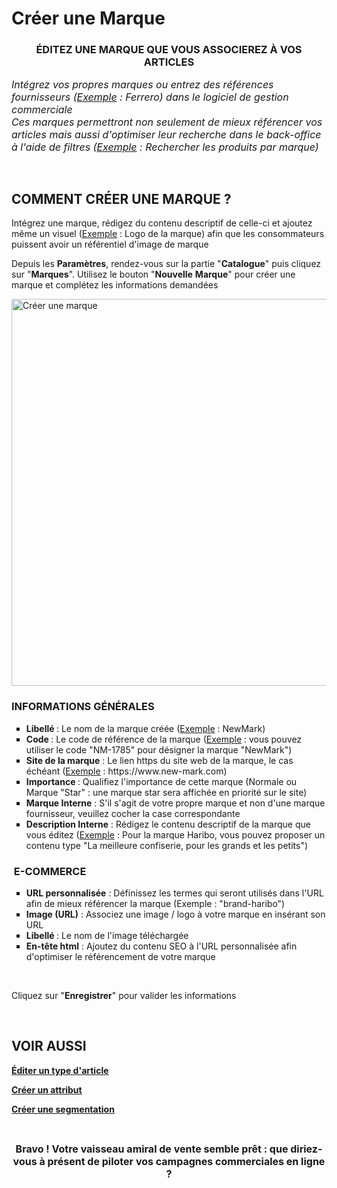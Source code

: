 # Créer une Marque


<h3 style="text-align: center;">&Eacute;DITEZ UNE MARQUE QUE VOUS ASSOCIEREZ &Agrave; VOS ARTICLES</h3>


<p><span style="font-size: 12pt;"><em>Int&eacute;grez vos propres marques ou entrez des r&eacute;f&eacute;rences fournisseurs (<span style="text-decoration: underline;">Exemple</span> : Ferrero) dans le logiciel de gestion commerciale</em></span><br /><span style="font-size: 12pt;"><em>Ces marques permettront non seulement de mieux r&eacute;f&eacute;rencer vos articles mais aussi d'optimiser leur recherche dans le back-office &agrave; l'aide de filtres (<span style="text-decoration: underline;">Exemple</span> : Rechercher les produits par marque)</em></span></p>
<p>&nbsp;</p>


<h2>COMMENT CR&Eacute;ER UNE MARQUE ?</h2>
<p>Int&eacute;grez une marque, r&eacute;digez du contenu descriptif de celle-ci et ajoutez m&ecirc;me un visuel (<span style="text-decoration: underline;">Exemple</span> : Logo de la marque) afin que les consommateurs puissent avoir un r&eacute;f&eacute;rentiel d'image de marque</p>
<p>Depuis les <strong>Param&egrave;tres</strong>, rendez-vous sur la partie "<strong>Catalogue</strong>" puis cliquez sur "<strong>Marques</strong>". Utilisez le bouton "<strong>Nouvelle</strong> <strong>Marque</strong>" pour cr&eacute;er une marque et compl&eacute;tez les informations demand&eacute;es</p>


<p><img src="https://datasimplemente.blob.core.windows.net/aide/creer-marque.GIF" alt="Cr&eacute;er une marque" width="1100" height="619" /></p>


<h3>INFORMATIONS G&Eacute;N&Eacute;RALES</h3>
<ul style="list-style-type: square;">
<li><strong>Libell&eacute;&nbsp;</strong>: Le nom de la marque cr&eacute;&eacute;e (<span style="text-decoration: underline;">Exemple</span> : NewMark)</li>
<li><strong>Code&nbsp;</strong>: Le code de r&eacute;f&eacute;rence de la marque (<span style="text-decoration: underline;">Exemple</span> : vous pouvez utiliser le code "NM-1785" pour d&eacute;signer la marque "NewMark")</li>
<li><strong>Site de la marque</strong>&nbsp;: Le lien https du site web de la marque, le cas &eacute;ch&eacute;ant (<span style="text-decoration: underline;">Exemple</span> : https://www.new-mark.com)</li>
<li><strong>Importance&nbsp;</strong>: Qualifiez l'importance de cette marque (Normale ou Marque "Star" : une marque star sera affich&eacute;e en priorit&eacute; sur le site)</li>
<li><strong>Marque&nbsp;Interne</strong>&nbsp;: S'il s'agit de votre propre marque et non d'une marque fournisseur, veuillez cocher la case correspondante</li>
<li><strong>Description&nbsp;Interne</strong>&nbsp;: R&eacute;digez le contenu descriptif de la marque que vous &eacute;ditez (<span style="text-decoration: underline;">Exemple</span> : Pour la marque Haribo, vous pouvez proposer un contenu type "La meilleure confiserie, pour les grands et les petits")</li>
</ul>
<h3>&nbsp;E-COMMERCE</h3>
<ul style="list-style-type: square;">
<li><strong>URL&nbsp;personnalis&eacute;e</strong>&nbsp;: D&eacute;finissez les termes qui seront utilis&eacute;s dans l'URL afin de mieux r&eacute;f&eacute;rencer la marque (Exemple : "brand-haribo")</li>
<li><strong>Image&nbsp;(URL)</strong>&nbsp;: Associez une image / logo&nbsp;&agrave; votre marque en ins&eacute;rant son URL&nbsp;</li>
<li><strong>Libell&eacute;&nbsp;</strong>: Le nom de&nbsp;l'image t&eacute;l&eacute;charg&eacute;e&nbsp;</li>
<li><strong>En-t&ecirc;te html</strong>&nbsp;: Ajoutez du contenu SEO &agrave; l'URL personnalis&eacute;e afin d'optimiser le r&eacute;f&eacute;rencement de votre marque</li>
</ul>
<p>&nbsp;</p>
<p>Cliquez sur "<strong>Enregistrer</strong>" pour valider les informations</p>
<p>&nbsp;</p>


<h2>VOIR AUSSI</h2>
<p><span style="text-decoration: underline;"><strong><a title="&Eacute;diter un type d'article" href="/start/vente-online/config-catalogue/edit-type-article.aspx">&Eacute;diter un type d'article</a></strong></span></p>
<p><span style="text-decoration: underline;"><strong><a title="Cr&eacute;er un attribut" href="/start/vente-online/config-catalogue/creer-attribut.aspx">Cr&eacute;er un attribut</a></strong></span></p>
<p><span style="text-decoration: underline;"><strong><a title="Cr&eacute;er une segmentation" href="/start/vente-online/config-catalogue/creer-segmentation.aspx">Cr&eacute;er une segmentation</a></strong></span></p>
<p>&nbsp;</p>
<p style="text-align: center;"><span style="font-size: 12pt;"><strong>Bravo ! Votre vaisseau amiral de vente semble pr&ecirc;t : que diriez-vous &agrave; pr&eacute;sent de piloter vos campagnes commerciales en ligne ?</strong></span></p>

